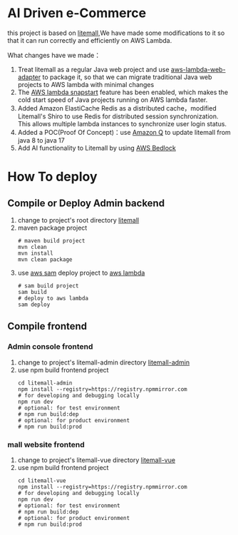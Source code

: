 # AI Driven e-Commerce

this project is based on [litemall](https://github.com/linlinjava/litemall),We have made some modifications to it so
that it can run correctly and efficiently on AWS Lambda.

What changes have we made：

1. Treat litemall as a regular Java web project and
   use [aws-lambda-web-adapter](https://github.com/awslabs/aws-lambda-web-adapter) to package it, so that we can migrate
   traditional Java web projects to AWS lambda with minimal changes
2. The [AWS lambda snapstart](https://docs.aws.amazon.com/lambda/latest/dg/snapstart.html) feature has been enabled,
   which makes the cold start speed of Java projects running on AWS lambda faster.
3. Added Amazon ElastiCache Redis as a distributed cache，modified Litemall's Shiro to use Redis for distributed session
   synchronization. This allows multiple lambda instances to synchronize user login status.
4. Added a POC(Proof Of Concept)：use [Amazon Q](https://aws.amazon.com/q/) to update litemall from java 8 to java 17
5. Add AI functionality to Litemall by using [AWS Bedlock](https://aws.amazon.com/bedrock)

# How To deploy

## Compile or Deploy Admin backend

1. change to project's root directory [litemall](./)
2. maven package project
    ```shell
    # maven build project
    mvn clean
    mvn install
    mvn clean package
    ```
3. use [aws sam](https://aws.amazon.com/serverless/sam/) deploy project to [aws lambda](https://aws.amazon.com/lambda/)
    ```shell
    # sam build project
    sam build
    # deploy to aws lambda
    sam deploy
    ```

## Compile frontend

### Admin console frontend

1. change to project's litemall-admin directory [litemall-admin](./litemall-admin)
2. use npm build frontend project
    ```shell
    cd litemall-admin
    npm install --registry=https://registry.npmmirror.com
    # for developing and debugging locally
    npm run dev
    # optional: for test environment
    # npm run build:dep
    # optional: for product environment
    # npm run build:prod
    ```

### mall website frontend

1. change to project's litemall-vue directory [litemall-vue](./litemall-vue)
2. use npm build frontend project
   ```shell
   cd litemall-vue
   npm install --registry=https://registry.npmmirror.com
   # for developing and debugging locally
   npm run dev
   # optional: for test environment
   # npm run build:dep
   # optional: for product environment
   # npm run build:prod
   ```